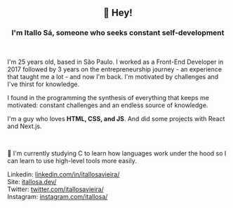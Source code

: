 <h2 align="center">👋 Hey!</h2>
<h3 align="center">I'm Itallo Sá, someone who seeks constant self-development</h3>
<br>
<p align="left">
I'm 25 years old, based in São Paulo. I worked as a Front-End Developer in 2017 followed by 3 years on the entrepreneurship journey - an experience that taught me a lot - and now I'm back. I'm motivated by challenges and I've thirst for knowledge.

I found in the programming the synthesis of everything that keeps me motivated: constant challenges and an endless source of knowledge.

I'm a guy who loves **HTML, CSS, and JS**. And did some projects with React and Next.js.
</p>
<br>

🌱 I'm currently studying C to learn how languages work under the hood so I can learn to use high-level tools more easily.

Linkedin:
<a href="https://www.linkedin.com/in/itallosavieira" target="_blank">linkedin.com/in/itallosavieira/</a><br>
Site:
<a href="https://itallosa.dev" target="_blank">itallosa.dev/</a><br>
Twitter:
<a href="https://twitter.com/itallosavieira" target="_blank">twitter.com/itallosavieira/</a><br>
Instagram:
<a href="https://instagram.com/itallosa" target="_blank">instagram.com/itallosa/</a>

<br>
